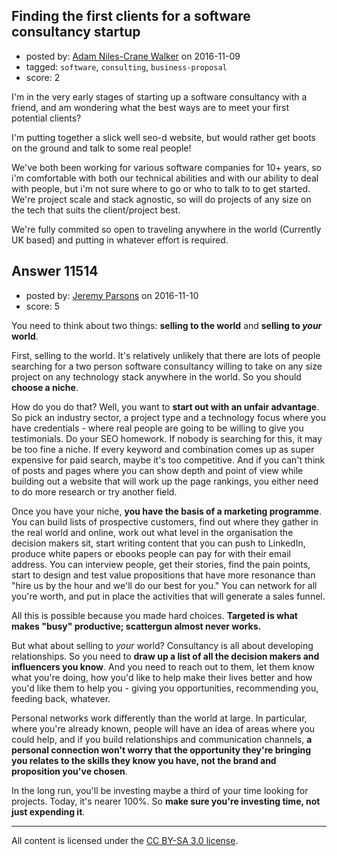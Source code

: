 ## Finding the first clients for a software consultancy startup

- posted by: [Adam Niles-Crane Walker](https://stackexchange.com/users/1952322/adam-niles-crane-walker) on 2016-11-09
- tagged: `software`, `consulting`, `business-proposal`
- score: 2

I'm in the very early stages of starting up a software consultancy with a friend, and am wondering what the best ways are to meet your first potential clients?

I'm putting together a slick well seo-d website, but would rather get boots on the ground and talk to some real people!

We've both been working for various software companies for 10+ years, so i'm comfortable with both our technical abilities and with our ability to deal with people, but i'm not sure where to go or who to talk to to get started. We're project scale and stack agnostic, so will do projects of any size on the tech that suits the client/project best. 

We're fully commited so open to traveling anywhere in the world (Currently UK based) and putting in whatever effort is required.


## Answer 11514

- posted by: [Jeremy Parsons](https://stackexchange.com/users/497810/jeremy-parsons) on 2016-11-10
- score: 5

You need to think about two things: **selling to the world** and **selling to *your* world**.

First, selling to the world. It's relatively unlikely that there are lots of people searching for a two person software consultancy willing to take on any size project on any technology stack anywhere in the world. So you should **choose a niche**. 

How do you do that? Well, you want to **start out with an unfair advantage**. So pick an industry sector, a project type and a technology focus where you have credentials - where real people are going to be willing to give you testimonials. Do your SEO homework. If nobody is searching for this, it may be too fine a niche. If every keyword and combination comes up as super expensive for paid search, maybe it's too competitive. And if you can't think of posts and pages where you can show depth and point of view while building out a website that will work up the page rankings, you either need to do more research or try another field.

Once you have your niche, **you have the basis of a marketing programme**. You can build lists of prospective customers, find out where they gather in the real world and online, work out what level in the organisation the decision makers sit, start writing content that you can push to LinkedIn, produce white papers or ebooks people can pay for with their email address. You can interview people, get their stories, find the pain points, start to design and test value propositions that have more resonance than "hire us by the hour and we'll do our best for you." You can network for all you're worth, and put in place the activities that will generate a sales funnel.

All this is possible because you made hard choices. **Targeted is what makes "busy" productive; scattergun almost never works.**

But what about selling to *your* world? Consultancy is all about developing relationships. So you need to **draw up a list of all the decision makers and influencers you know**. And you need to reach out to them, let them know what you're doing, how you'd like to help make their lives better and how you'd like them to help you - giving you opportunities, recommending you, feeding back, whatever.

Personal networks work differently than the world at large. In particular, where you're already known, people will have an idea of areas where you could help, and if you build relationships and communication channels, **a personal connection won't worry that the opportunity they're bringing you relates to the skills they know you have, not the brand and proposition you've chosen**.

In the long run, you'll be investing maybe a third of your time looking for projects. Today, it's nearer 100%. So **make sure you're investing time, not just expending it**.



---

All content is licensed under the [CC BY-SA 3.0 license](https://creativecommons.org/licenses/by-sa/3.0/).
